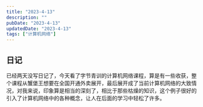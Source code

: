 ```yaml
---
title: "2023-4-13"
description: ""
pubDate: "2023-4-13"
updatedDate: "2023-4-13"
tags: ["计算机网络"]
---
```


## 日记
已经两天没写日记了，今天看了字节青训的计算机网络课程，算是有一些收获，整个课程从蟹堡王想要在全国开通外卖展开，最后展开成了当前计算机网络的大致情况，对我来说，印象算是相当的深刻了，相比于那些枯燥的知识，这个例子很好的引入了计算机网络中的各种概念，让人在后面的学习中轻松了许多。